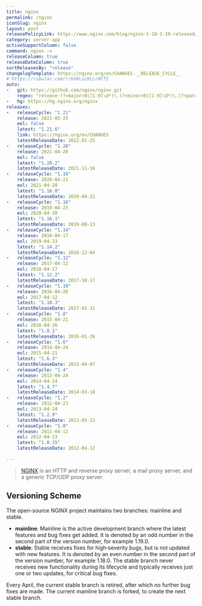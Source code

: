 ```yaml
---
title: nginx
permalink: /nginx
iconSlug: nginx
layout: post
releasePolicyLink: https://www.nginx.com/blog/nginx-1-18-1-19-released/#NGINX-Versioning-Explained
category: server-app
activeSupportColumn: false
command: nginx -v
releaseColumn: true
releaseDateColumn: true
sortReleasesBy: "release"
changelogTemplate: https://nginx.org/en/CHANGES-__RELEASE_CYCLE__
# https://rubular.com/r/bVKLuLKLLrHCTI
auto:
-   git: https://github.com/nginx/nginx.git
    regex: ^release-(?<major>0|[1-9]\d*)\.(?<minor>0|[1-9]\d*)\.(?<patch>0|[1-9]\d*)$
-   hg: https://hg.nginx.org/nginx
releases:
-   releaseCycle: "1.21"
    release: 2021-05-25
    eol: false
    latest: "1.21.6"
    link: https://nginx.org/en/CHANGES
    latestReleaseDate: 2022-01-25
-   releaseCycle: "1.20"
    release: 2021-04-20
    eol: false
    latest: "1.20.2"
    latestReleaseDate: 2021-11-16
-   releaseCycle: "1.18"
    release: 2020-04-21
    eol: 2021-04-20
    latest: "1.18.0"
    latestReleaseDate: 2020-04-21
-   releaseCycle: "1.16"
    release: 2019-04-23
    eol: 2020-04-20
    latest: "1.16.1"
    latestReleaseDate: 2019-08-13
-   releaseCycle: "1.14"
    release: 2018-04-17
    eol: 2019-04-23
    latest: "1.14.2"
    latestReleaseDate: 2018-12-04
-   releaseCycle: "1.12"
    release: 2017-04-12
    eol: 2018-04-17
    latest: "1.12.2"
    latestReleaseDate: 2017-10-17
-   releaseCycle: "1.10"
    release: 2016-04-26
    eol: 2017-04-12
    latest: "1.10.3"
    latestReleaseDate: 2017-01-31
-   releaseCycle: "1.8"
    release: 2015-04-21
    eol: 2016-04-26
    latest: "1.8.1"
    latestReleaseDate: 2016-01-26
-   releaseCycle: "1.6"
    release: 2014-04-24
    eol: 2015-04-21
    latest: "1.6.3"
    latestReleaseDate: 2015-04-07
-   releaseCycle: "1.4"
    release: 2013-04-24
    eol: 2014-04-24
    latest: "1.4.7"
    latestReleaseDate: 2014-03-18
-   releaseCycle: "1.2"
    release: 2012-04-23
    eol: 2013-04-24
    latest: "1.2.9"
    latestReleaseDate: 2013-05-13
-   releaseCycle: "1.0"
    release: 2011-04-12
    eol: 2012-04-23
    latest: "1.0.15"
    latestReleaseDate: 2012-04-12

---
```


> [NGINX](https://nginx.org/) is an HTTP and reverse proxy server, a mail proxy server, and a generic TCP/UDP proxy server.

## Versioning Scheme

The open-source NGINX project maintains two branches: mainline and stable.

- **mainline**: 
    Mainline is the active development branch where the latest features and bug fixes get added. It is denoted by an odd number in the second part of the version number, for example 1.19.0.
- **stable**:
    Stable receives fixes for high‑severity bugs, but is not updated with new features. It is denoted by an even number in the second part of the version number, for example 1.18.0. The stable branch never receives new functionality during its lifecycle and typically receives just one or two updates, for critical bug fixes.
   
Every April, the current stable branch is retired, after which no further bug fixes are made. The current mainline branch is forked, to create the next stable branch.

